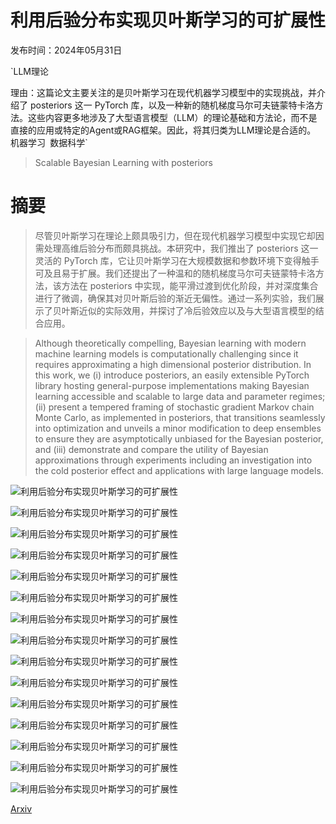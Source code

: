 # 利用后验分布实现贝叶斯学习的可扩展性

发布时间：2024年05月31日

`LLM理论

理由：这篇论文主要关注的是贝叶斯学习在现代机器学习模型中的实现挑战，并介绍了 posteriors 这一 PyTorch 库，以及一种新的随机梯度马尔可夫链蒙特卡洛方法。这些内容更多地涉及了大型语言模型（LLM）的理论基础和方法论，而不是直接的应用或特定的Agent或RAG框架。因此，将其归类为LLM理论是合适的。` `机器学习` `数据科学`

> Scalable Bayesian Learning with posteriors

# 摘要

> 尽管贝叶斯学习在理论上颇具吸引力，但在现代机器学习模型中实现它却因需处理高维后验分布而颇具挑战。本研究中，我们推出了 posteriors 这一灵活的 PyTorch 库，它让贝叶斯学习在大规模数据和参数环境下变得触手可及且易于扩展。我们还提出了一种温和的随机梯度马尔可夫链蒙特卡洛方法，该方法在 posteriors 中实现，能平滑过渡到优化阶段，并对深度集合进行了微调，确保其对贝叶斯后验的渐近无偏性。通过一系列实验，我们展示了贝叶斯近似的实际效用，并探讨了冷后验效应以及与大型语言模型的结合应用。

> Although theoretically compelling, Bayesian learning with modern machine learning models is computationally challenging since it requires approximating a high dimensional posterior distribution. In this work, we (i) introduce posteriors, an easily extensible PyTorch library hosting general-purpose implementations making Bayesian learning accessible and scalable to large data and parameter regimes; (ii) present a tempered framing of stochastic gradient Markov chain Monte Carlo, as implemented in posteriors, that transitions seamlessly into optimization and unveils a minor modification to deep ensembles to ensure they are asymptotically unbiased for the Bayesian posterior, and (iii) demonstrate and compare the utility of Bayesian approximations through experiments including an investigation into the cold posterior effect and applications with large language models.

![利用后验分布实现贝叶斯学习的可扩展性](../../../paper_images/2406.00104/double_well_schematic.png)

![利用后验分布实现贝叶斯学习的可扩展性](../../../paper_images/2406.00104/posteriors_snippet.png)

![利用后验分布实现贝叶斯学习的可扩展性](../../../paper_images/2406.00104/laplace_loss.png)

![利用后验分布实现贝叶斯学习的可扩展性](../../../paper_images/2406.00104/vi_loss.png)

![利用后验分布实现贝叶斯学习的可扩展性](../../../paper_images/2406.00104/sghmc_loss.png)

![利用后验分布实现贝叶斯学习的可扩展性](../../../paper_images/2406.00104/plot_A.png)

![利用后验分布实现贝叶斯学习的可扩展性](../../../paper_images/2406.00104/plot_B.png)

![利用后验分布实现贝叶斯学习的可扩展性](../../../paper_images/2406.00104/uncertainties.png)

![利用后验分布实现贝叶斯学习的可扩展性](../../../paper_images/2406.00104/laplace_loss_with_mle.png)

![利用后验分布实现贝叶斯学习的可扩展性](../../../paper_images/2406.00104/vi_loss_with_mle.png)

![利用后验分布实现贝叶斯学习的可扩展性](../../../paper_images/2406.00104/sghmc_loss_with_mle.png)

![利用后验分布实现贝叶斯学习的可扩展性](../../../paper_images/2406.00104/laplace_accuracy_with_mle.png)

![利用后验分布实现贝叶斯学习的可扩展性](../../../paper_images/2406.00104/vi_accuracy_with_mle.png)

![利用后验分布实现贝叶斯学习的可扩展性](../../../paper_images/2406.00104/sghmc_accuracy_with_mle.png)

![利用后验分布实现贝叶斯学习的可扩展性](../../../paper_images/2406.00104/uncertainties_appendix.png)

[Arxiv](https://arxiv.org/abs/2406.00104)